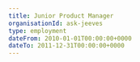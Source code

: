 ```yaml
---
title: Junior Product Manager
organisationId: ask-jeeves
type: employment
dateFrom: 2010-01-01T00:00:00+0000
dateTo: 2011-12-31T00:00:00+0000
---
```

